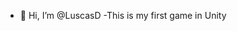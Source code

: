 - 👋 Hi, I’m @LuscasD
-This is my first game in Unity

<!---
LuscasD/LuscasD is a ✨ special ✨ repository because its `README.md` (this file) appears on your GitHub profile.
You can click the Preview link to take a look at your changes.
--->
